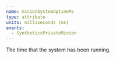 ```yaml
---
name: minionSystemUptimeMs
type: attribute
units: milliseconds (ms)
events:
  - SyntheticsPrivateMinion
---
```


The time that the system has been running.
